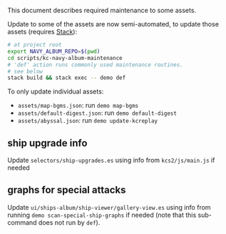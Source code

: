 This document describes required maintenance to some assets.

Update to some of the assets are now semi-automated, to update those assets (requires [Stack](https://haskellstack.org/)):

```sh
# at project root
export NAVY_ALBUM_REPO=$(pwd)
cd scripts/kc-navy-album-maintenance
# 'def' action runs commonly used maintenance routines.
# see below
stack build && stack exec -- demo def
```

To only update individual assets:

- `assets/map-bgms.json`: run `demo map-bgms`
- `assets/default-digest.json`: run `demo default-digest`
- `assets/abyssal.json`: run `demo update-kcreplay`

## ship upgrade info

Update `selectors/ship-upgrades.es` using info from `kcs2/js/main.js` if needed

## graphs for special attacks

Update `ui/ships-album/ship-viewer/gallery-view.es` using info from running `demo scan-special-ship-graphs` if needed
(note that this sub-command does not run by `def`).
